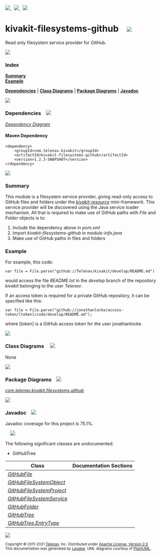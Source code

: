 [//]: # (start-user-text)

<a href="https://www.kivakit.org">
<img src="https://www.kivakit.org/images/web-32.png" srcset="https://www.kivakit.org/images/web-32-2x.png 2x"/>
</a>
&nbsp;
<a href="https://twitter.com/openkivakit">
<img src="https://www.kivakit.org/images/twitter-32.png" srcset="https://www.kivakit.org/images/twitter-32-2x.png 2x"/>
</a>
&nbsp;
<a href="https://kivakit.zulipchat.com">
<img src="https://www.kivakit.org/images/zulip-32.png" srcset="https://www.kivakit.org/images/zulip-32-2x.png 2x"/>
</a>

[//]: # (end-user-text)

# kivakit-filesystems-github &nbsp;&nbsp; <img src="https://www.kivakit.org/images/disks-32.png" srcset="https://www.kivakit.org/images/disks-32-2x.png 2x"/>

Read only filesystem service provider for GitHub.

<img src="https://www.kivakit.org/images/horizontal-line-512.png" srcset="https://www.kivakit.org/images/horizontal-line-512-2x.png 2x"/>

### Index

[**Summary**](#summary)  
[**Example**](#example)  

[**Dependencies**](#dependencies) | [**Class Diagrams**](#class-diagrams) | [**Package Diagrams**](#package-diagrams) | [**Javadoc**](#javadoc)

<img src="https://www.kivakit.org/images/horizontal-line-512.png" srcset="https://www.kivakit.org/images/horizontal-line-512-2x.png 2x"/>

### Dependencies <a name="dependencies"></a> &nbsp;&nbsp; <img src="https://www.kivakit.org/images/dependencies-32.png" srcset="https://www.kivakit.org/images/dependencies-32-2x.png 2x"/>

[*Dependency Diagram*](https://www.kivakit.org/1.2.3-SNAPSHOT/lexakai/kivakit-extensions/kivakit-filesystems/github/documentation/diagrams/dependencies.svg)

#### Maven Dependency

    <dependency>
        <groupId>com.telenav.kivakit</groupId>
        <artifactId>kivakit-filesystems-github</artifactId>
        <version>1.2.3-SNAPSHOT</version>
    </dependency>

<img src="https://www.kivakit.org/images/horizontal-line-128.png" srcset="https://www.kivakit.org/images/horizontal-line-128-2x.png 2x"/>

[//]: # (start-user-text)

### Summary <a name = "summary"></a>

This module is a filesystem service provider, giving read-only access to GitHub files and folders under the [*kivakit-resource*](../../kivakit/resource/README.md) mini-framework. This service provider will be discovered using the Java service loader mechanism. All that is required to make use of GitHub paths with *File* and *Folder* objects is to:

1. Include the dependency above in *pom.xml*
2. Import *kivakit-filesystems-github* in *module-info.java*
3. Make use of GitHub paths in files and folders

### Example <a name = "example"></a>

For example, this code:

    var file = File.parse("github://Telenav/kivakit/develop/README.md")

would access the file *README.txt* in the *develop* branch of the repository *kivakit* belonging to the user *Telenav*.

If an access token is required for a private GitHub repository, it can be specified like this:

    var file = File.parse("github://jonathanlocke/access-token/[token]/code/develop/README.md");
    
where [token] is a GitHub access token for the user jonathanlocke.

[//]: # (end-user-text)

<img src="https://www.kivakit.org/images/horizontal-line-128.png" srcset="https://www.kivakit.org/images/horizontal-line-128-2x.png 2x"/>

### Class Diagrams <a name="class-diagrams"></a> &nbsp; &nbsp; <img src="https://www.kivakit.org/images/diagram-40.png" srcset="https://www.kivakit.org/images/diagram-40-2x.png 2x"/>

None

<img src="https://www.kivakit.org/images/horizontal-line-128.png" srcset="https://www.kivakit.org/images/horizontal-line-128-2x.png 2x"/>

### Package Diagrams <a name="package-diagrams"></a> &nbsp;&nbsp; <img src="https://www.kivakit.org/images/box-32.png" srcset="https://www.kivakit.org/images/box-32-2x.png 2x"/>

[*com.telenav.kivakit.filesystems.github*](https://www.kivakit.org/1.2.3-SNAPSHOT/lexakai/kivakit-extensions/kivakit-filesystems/github/documentation/diagrams/com.telenav.kivakit.filesystems.github.svg)

<img src="https://www.kivakit.org/images/horizontal-line-128.png" srcset="https://www.kivakit.org/images/horizontal-line-128-2x.png 2x"/>

### Javadoc <a name="javadoc"></a> &nbsp;&nbsp; <img src="https://www.kivakit.org/images/books-32.png" srcset="https://www.kivakit.org/images/books-32-2x.png 2x"/>

Javadoc coverage for this project is 75.1%.  
  
&nbsp; &nbsp; <img src="https://www.kivakit.org/images/meter-80-96.png" srcset="https://www.kivakit.org/images/meter-80-96-2x.png 2x"/>


The following significant classes are undocumented:  

- GitHubTree

| Class | Documentation Sections |
|---|---|
| [*GitHubFile*](https://www.kivakit.org/1.2.3-SNAPSHOT/javadoc/kivakit-extensions/kivakit.filesystems.github/com/telenav/kivakit/filesystems/github/GitHubFile.html) |  |  
| [*GitHubFileSystemObject*](https://www.kivakit.org/1.2.3-SNAPSHOT/javadoc/kivakit-extensions/kivakit.filesystems.github/com/telenav/kivakit/filesystems/github/GitHubFileSystemObject.html) |  |  
| [*GitHubFileSystemProject*](https://www.kivakit.org/1.2.3-SNAPSHOT/javadoc/kivakit-extensions/kivakit.filesystems.github/com/telenav/kivakit/filesystems/github/GitHubFileSystemProject.html) |  |  
| [*GitHubFileSystemService*](https://www.kivakit.org/1.2.3-SNAPSHOT/javadoc/kivakit-extensions/kivakit.filesystems.github/com/telenav/kivakit/filesystems/github/GitHubFileSystemService.html) |  |  
| [*GitHubFolder*](https://www.kivakit.org/1.2.3-SNAPSHOT/javadoc/kivakit-extensions/kivakit.filesystems.github/com/telenav/kivakit/filesystems/github/GitHubFolder.html) |  |  
| [*GitHubTree*](https://www.kivakit.org/1.2.3-SNAPSHOT/javadoc/kivakit-extensions/kivakit.filesystems.github/com/telenav/kivakit/filesystems/github/GitHubTree.html) |  |  
| [*GitHubTree.EntryType*](https://www.kivakit.org/1.2.3-SNAPSHOT/javadoc/kivakit-extensions/kivakit.filesystems.github/com/telenav/kivakit/filesystems/github/GitHubTree.EntryType.html) |  |  

[//]: # (start-user-text)



[//]: # (end-user-text)

<img src="https://www.kivakit.org/images/horizontal-line-512.png" srcset="https://www.kivakit.org/images/horizontal-line-512-2x.png 2x"/>

<sub>Copyright &#169; 2011-2021 [Telenav](https://telenav.com), Inc. Distributed under [Apache License, Version 2.0](LICENSE)</sub>  
<sub>This documentation was generated by [Lexakai](https://lexakai.org). UML diagrams courtesy of [PlantUML](https://plantuml.com).</sub>

